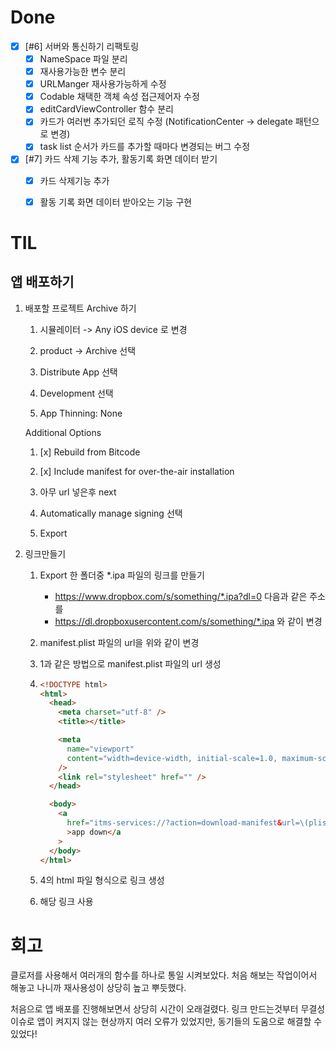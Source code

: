 # Done

- [x] [#6] 서버와 통신하기 리팩토링
  - [x] NameSpace 파일 분리
  - [x] 재사용가능한 변수 분리
  - [x] URLManger 재사용가능하게 수정
  - [x] Codable 채택한 객체 속성 접근제어자 수정
  - [x] editCardViewController 함수 분리
  - [x] 카드가 여러번 추가되던 로직 수정 (NotificationCenter -> delegate 패턴으로 변경)
  - [x] task list 순서가 카드를 추가할 때마다 변경되는 버그 수정 
- [x] [#7] 카드 삭제 기능 추가, 활동기록 화면 데이터 받기
  - [x] 카드 삭제기능 추가
  - [x] 활동 기록 화면 데이터 받아오는 기능 구현



# TIL

## 앱 배포하기

1. 배포할 프로젝트 Archive 하기

   1. 시뮬레이터 -> Any iOS device 로 변경

   2. product -> Archive 선택

   3. Distribute App 선택

   4. Development 선택

   5.  App Thinning: None

      Additional Options 

      1. [x] Rebuild from Bitcode
      2. [x] Include manifest for over-the-air installation

   6. 아무 url 넣은후 next
   7. Automatically manage signing 선택
   8. Export

2. 링크만들기

   1. Export 한 폴더중 *.ipa 파일의 링크를 만들기

      - https://www.dropbox.com/s/something/*.ipa?dl=0  다음과 같은 주소를
      - https://dl.dropboxusercontent.com/s/something/*.ipa 와 같이 변경

   2. manifest.plist 파일의 url을 위와 같이 변경

   3. 1과 같은 방법으로 manifest.plist 파일의 url 생성

   4. ```html
      <!DOCTYPE html>
      <html>
        <head>
          <meta charset="utf-8" />
          <title></title>
      
          <meta
            name="viewport"
            content="width=device-width, initial-scale=1.0, maximum-scale=1.0"
          />
          <link rel="stylesheet" href="" />
        </head>
      
        <body>
          <a
            href="itms-services://?action=download-manifest&url=\(plist url)"
            >app down</a
          >
        </body>
      </html>
      
      ```

   5. 4의 html 파일 형식으로 링크 생성

   6. 해당 링크 사용



# 회고

클로저를 사용해서 여러개의 함수를 하나로 통일 시켜보았다. 처음 해보는 작업이어서 해놓고 나니까 재사용성이 상당히 높고 뿌듯했다. 

처음으로 앱 배포를 진행해보면서 상당히 시간이 오래걸렸다. 링크 만드는것부터 무결성 이슈로 앱이 켜지지 않는 현상까지 여러 오류가 있었지만, 동기들의 도움으로 해결할 수 있었다!

